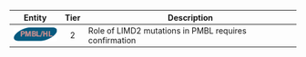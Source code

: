 |Entity|Tier|Description              |
|:----:|:----:|------------------------------|
|![PMBL](images/icons/PMBL_tier2.png) | 2 | Role of LIMD2 mutations in PMBL requires confirmation|
